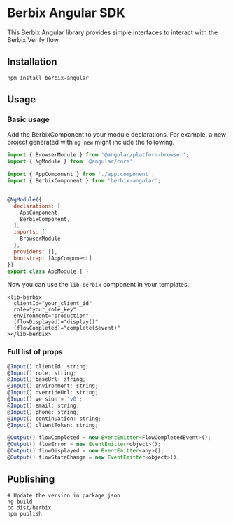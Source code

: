 # Berbix Angular SDK

This Berbix Angular library provides simple interfaces to interact with the Berbix Verify flow.

## Installation

    npm install berbix-angular

## Usage

### Basic usage

Add the BerbixComponent to your module declarations. For example, a new project generated
with `ng new` might include the following.

```js
import { BrowserModule } from '@angular/platform-browser';
import { NgModule } from '@angular/core';

import { AppComponent } from './app.component';
import { BerbixComponent } from 'berbix-angular';


@NgModule({
  declarations: [
    AppComponent,
    BerbixComponent,
  ],
  imports: [
    BrowserModule
  ],
  providers: [],
  bootstrap: [AppComponent]
})
export class AppModule { }
```

Now you can use the `lib-berbix` component in your templates.

```
<lib-berbix
  clientId="your_client_id"
  role="your_role_key"
  environment="production"
  (flowDisplayed)="display()"
  (flowCompleted)="complete($event)"
></lib-berbix>
```

### Full list of props

```js
@Input() clientId: string;
@Input() role: string;
@Input() baseUrl: string;
@Input() environment: string;
@Input() overrideUrl: string;
@Input() version = 'v0';
@Input() email: string;
@Input() phone: string;
@Input() continuation: string;
@Input() clientToken: string;

@Output() flowCompleted = new EventEmitter<FlowCompletedEvent>();
@Output() flowError = new EventEmitter<object>();
@Output() flowDisplayed = new EventEmitter<any>();
@Output() flowStateChange = new EventEmitter<object>();
```

## Publishing

    # Update the version in package.json
    ng build
    cd dist/berbix
    npm publish
